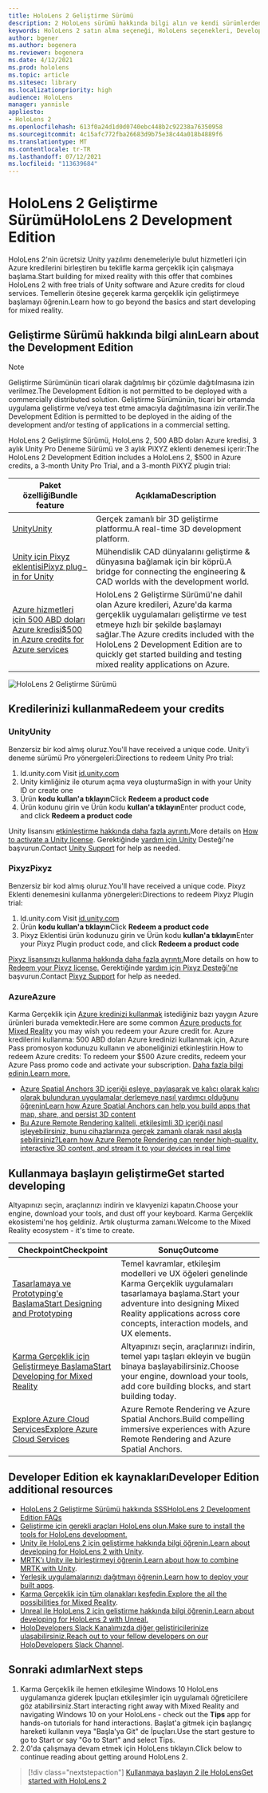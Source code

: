 ```yaml
---
title: HoloLens 2 Geliştirme Sürümü
description: 2 HoloLens sürümü hakkında bilgi alın ve kendi sürümlerden birini elde ettikten sonra ne yapacaklarını öğrenin.
keywords: HoloLens 2 satın alma seçeneği, HoloLens seçenekleri, Developer Edition
author: bgener
ms.author: bogenera
ms.reviewer: bogenera
ms.date: 4/12/2021
ms.prod: hololens
ms.topic: article
ms.sitesec: library
ms.localizationpriority: high
audience: HoloLens
manager: yannisle
appliesto:
- HoloLens 2
ms.openlocfilehash: 613f0a24d1d0d0740ebc448b2c92238a76350958
ms.sourcegitcommit: 4c15afc772fba26683d9b75e38c44a018b4889f6
ms.translationtype: MT
ms.contentlocale: tr-TR
ms.lasthandoff: 07/12/2021
ms.locfileid: "113639684"
---
```

# <a name="hololens-2-development-edition"></a><span data-ttu-id="801c0-104">HoloLens 2 Geliştirme Sürümü</span><span class="sxs-lookup"><span data-stu-id="801c0-104">HoloLens 2 Development Edition</span></span>

<span data-ttu-id="801c0-105">HoloLens 2'nin ücretsiz Unity yazılımı denemeleriyle bulut hizmetleri için Azure kredilerini birleştiren bu teklifle karma gerçeklik için çalışmaya başlama.</span><span class="sxs-lookup"><span data-stu-id="801c0-105">Start building for mixed reality with this offer that combines HoloLens 2 with free trials of Unity software and Azure credits for cloud services.</span></span> <span data-ttu-id="801c0-106">Temellerin ötesine geçerek karma gerçeklik için geliştirmeye başlamayı öğrenin.</span><span class="sxs-lookup"><span data-stu-id="801c0-106">Learn how to go beyond the basics and start developing for mixed reality.</span></span>

## <a name="learn-about-the-development-edition"></a><span data-ttu-id="801c0-107">Geliştirme Sürümü hakkında bilgi alın</span><span class="sxs-lookup"><span data-stu-id="801c0-107">Learn about the Development Edition</span></span>

> [!NOTE]
> <span data-ttu-id="801c0-108">Geliştirme Sürümünün ticari olarak dağıtılmış bir çözümle dağıtılmasına izin verilmez.</span><span class="sxs-lookup"><span data-stu-id="801c0-108">The Development Edition is not permitted to be deployed with a commercially distributed solution.</span></span> <span data-ttu-id="801c0-109">Geliştirme Sürümünün, ticari bir ortamda uygulama geliştirme ve/veya test etme amacıyla dağıtılmasına izin verilir.</span><span class="sxs-lookup"><span data-stu-id="801c0-109">The Development Edition is permitted to be deployed in the aiding of the development and/or testing of applications in a commercial setting.</span></span>  

<span data-ttu-id="801c0-110">HoloLens 2 Geliştirme Sürümü, HoloLens 2, 500 ABD doları Azure kredisi, 3 aylık Unity Pro Deneme Sürümü ve 3 aylık PiXYZ eklenti denemesi içerir:</span><span class="sxs-lookup"><span data-stu-id="801c0-110">The HoloLens 2 Development Edition includes a HoloLens 2, $500 in Azure credits, a 3-month Unity Pro Trial, and a 3-month PiXYZ plugin trial:</span></span>

| <span data-ttu-id="801c0-111">Paket özelliği</span><span class="sxs-lookup"><span data-stu-id="801c0-111">Bundle feature</span></span> | <span data-ttu-id="801c0-112">Açıklama</span><span class="sxs-lookup"><span data-stu-id="801c0-112">Description</span></span> |
|---|---|
|  [<span data-ttu-id="801c0-113">Unity</span><span class="sxs-lookup"><span data-stu-id="801c0-113">Unity</span></span>](https://unity.com/) | <span data-ttu-id="801c0-114">Gerçek zamanlı bir 3D geliştirme platformu.</span><span class="sxs-lookup"><span data-stu-id="801c0-114">A real-time 3D development platform.</span></span>   |
|  [<span data-ttu-id="801c0-115">Unity için Pixyz eklentisi</span><span class="sxs-lookup"><span data-stu-id="801c0-115">Pixyz plug-in for Unity</span></span>](https://www.pixyz-software.com/plugin/) | <span data-ttu-id="801c0-116">Mühendislik CAD dünyalarını geliştirme &amp; dünyasına bağlamak için bir köprü.</span><span class="sxs-lookup"><span data-stu-id="801c0-116">A bridge for connecting the engineering &amp; CAD worlds with the development world.</span></span>   |
| [<span data-ttu-id="801c0-117">Azure hizmetleri için 500 ABD doları Azure kredisi</span><span class="sxs-lookup"><span data-stu-id="801c0-117">$500 in Azure credits for Azure services</span></span>](https://azure.microsoft.com/resources/) | <span data-ttu-id="801c0-118">HoloLens 2 Geliştirme Sürümü'ne dahil olan Azure kredileri, Azure'da karma gerçeklik uygulamaları geliştirme ve test etmeye hızlı bir şekilde başlamayı sağlar.</span><span class="sxs-lookup"><span data-stu-id="801c0-118">The Azure credits included with the HoloLens 2 Development Edition are to quickly get started building and testing mixed reality applications on Azure.</span></span> |

![HoloLens 2 Geliştirme Sürümü](./images/hololens-2-dev-ed.png)

## <a name="redeem-your-credits"></a><span data-ttu-id="801c0-120">Kredilerinizi kullanma</span><span class="sxs-lookup"><span data-stu-id="801c0-120">Redeem your credits</span></span>

### <a name="unity"></a><span data-ttu-id="801c0-121">Unity</span><span class="sxs-lookup"><span data-stu-id="801c0-121">Unity</span></span>
<span data-ttu-id="801c0-122">Benzersiz bir kod almış oluruz.</span><span class="sxs-lookup"><span data-stu-id="801c0-122">You'll have received a unique code.</span></span> <span data-ttu-id="801c0-123">Unity'i deneme sürümü Pro yönergeleri:</span><span class="sxs-lookup"><span data-stu-id="801c0-123">Directions to redeem Unity Pro trial:</span></span>
1. <span data-ttu-id="801c0-124">Id.unity.com [](http://id.unity.com/)</span><span class="sxs-lookup"><span data-stu-id="801c0-124">Visit [id.unity.com](http://id.unity.com/)</span></span>
1. <span data-ttu-id="801c0-125">Unity kimliğiniz ile oturum açma veya oluşturma</span><span class="sxs-lookup"><span data-stu-id="801c0-125">Sign in with your Unity ID or create one</span></span>
1. <span data-ttu-id="801c0-126">Ürün **kodu kullan'a tıklayın**</span><span class="sxs-lookup"><span data-stu-id="801c0-126">Click **Redeem a product code**</span></span>
1. <span data-ttu-id="801c0-127">Ürün kodunu girin ve Ürün kodu **kullan'a tıklayın**</span><span class="sxs-lookup"><span data-stu-id="801c0-127">Enter product code, and click **Redeem a product code**</span></span>

<span data-ttu-id="801c0-128">Unity lisansını [etkinleştirme hakkında daha fazla ayrıntı.](https://support.unity3d.com/hc/articles/211438683-How-do-I-activate-my-license-)</span><span class="sxs-lookup"><span data-stu-id="801c0-128">More details on [How to activate a Unity license](https://support.unity3d.com/hc/articles/211438683-How-do-I-activate-my-license-).</span></span> <span data-ttu-id="801c0-129">Gerektiğinde [yardım için Unity](https://support.unity3d.com/hc) Desteği'ne başvurun.</span><span class="sxs-lookup"><span data-stu-id="801c0-129">Contact [Unity Support](https://support.unity3d.com/hc) for help as needed.</span></span>  

### <a name="pixyz"></a><span data-ttu-id="801c0-130">Pixyz</span><span class="sxs-lookup"><span data-stu-id="801c0-130">Pixyz</span></span>
<span data-ttu-id="801c0-131">Benzersiz bir kod almış oluruz.</span><span class="sxs-lookup"><span data-stu-id="801c0-131">You'll have received a unique code.</span></span> <span data-ttu-id="801c0-132">Pixyz Eklenti denemesini kullanma yönergeleri:</span><span class="sxs-lookup"><span data-stu-id="801c0-132">Directions to redeem Pixyz Plugin trial:</span></span>
1. <span data-ttu-id="801c0-133">Id.unity.com [](http://id.unity.com/)</span><span class="sxs-lookup"><span data-stu-id="801c0-133">Visit [id.unity.com](http://id.unity.com/)</span></span>
1. <span data-ttu-id="801c0-134">Ürün **kodu kullan'a tıklayın**</span><span class="sxs-lookup"><span data-stu-id="801c0-134">Click **Redeem a product code**</span></span>
1. <span data-ttu-id="801c0-135">Pixyz Eklentisi ürün kodunuzu girin ve Ürün kodu **kullan'a tıklayın**</span><span class="sxs-lookup"><span data-stu-id="801c0-135">Enter your Pixyz Plugin product code, and click **Redeem a product code**</span></span>

<span data-ttu-id="801c0-136">[Pixyz lisansınızı kullanma hakkında daha fazla ayrıntı.](https://www.pixyz-software.com/documentations/html/2020.1/review/TrialLicense.html)</span><span class="sxs-lookup"><span data-stu-id="801c0-136">More details on how to [Redeem your Pixyz license.](https://www.pixyz-software.com/documentations/html/2020.1/review/TrialLicense.html)</span></span> <span data-ttu-id="801c0-137">Gerektiğinde [yardım için Pixyz Desteği'ne](https://www.pixyz-software.com/support/) başvurun.</span><span class="sxs-lookup"><span data-stu-id="801c0-137">Contact [Pixyz Support](https://www.pixyz-software.com/support/) for help as needed.</span></span>

### <a name="azure"></a><span data-ttu-id="801c0-138">Azure</span><span class="sxs-lookup"><span data-stu-id="801c0-138">Azure</span></span>
<span data-ttu-id="801c0-139">Karma Gerçeklik için [Azure kredinizi kullanmak](https://azure.microsoft.com/topic/mixed-reality/) istediğiniz bazı yaygın Azure ürünleri burada vemektedir.</span><span class="sxs-lookup"><span data-stu-id="801c0-139">Here are some common [Azure products for Mixed Reality](https://azure.microsoft.com/topic/mixed-reality/) you may wish you redeem your Azure credit for.</span></span>
<span data-ttu-id="801c0-140">Azure kredilerini kullanma: 500 ABD doları Azure kredinizi kullanmak için, Azure Pass promosyon kodunuzu kullanın ve aboneliğinizi etkinleştirin.</span><span class="sxs-lookup"><span data-stu-id="801c0-140">How to redeem Azure credits: To redeem your $500 Azure credits, redeem your Azure Pass promo code and activate your subscription.</span></span> [<span data-ttu-id="801c0-141">Daha fazla bilgi edinin.</span><span class="sxs-lookup"><span data-stu-id="801c0-141">Learn more.</span></span>](hololens2-development-edition-faq.yml#how-can-i-redeem-my--500-azure-credit-)

- [<span data-ttu-id="801c0-142">Azure Spatial Anchors 3D içeriği eşleye, paylaşarak ve kalıcı olarak kalıcı olarak bulunduran uygulamalar derlemeye nasıl yardımcı olduğunu öğrenin</span><span class="sxs-lookup"><span data-stu-id="801c0-142">Learn how Azure Spatial Anchors can help you build apps that map, share, and persist 3D content</span></span>](https://azure.microsoft.com/services/spatial-anchors/)
- [<span data-ttu-id="801c0-143">Bu Azure Remote Rendering kaliteli, etkileşimli 3D içeriği nasıl işleyebilirsiniz, bunu cihazlarınıza gerçek zamanlı olarak nasıl akışla sebilirsiniz?</span><span class="sxs-lookup"><span data-stu-id="801c0-143">Learn how Azure Remote Rendering can render high-quality, interactive 3D content, and stream it to your devices in real time</span></span>](https://azure.microsoft.com/services/remote-rendering/)

## <a name="get-started-developing"></a><span data-ttu-id="801c0-144">Kullanmaya başlayın geliştirme</span><span class="sxs-lookup"><span data-stu-id="801c0-144">Get started developing</span></span>

<span data-ttu-id="801c0-145">Altyapınızı seçin, araçlarınızı indirin ve klavyenizi kapatın.</span><span class="sxs-lookup"><span data-stu-id="801c0-145">Choose your engine, download your tools, and dust off your keyboard.</span></span> <span data-ttu-id="801c0-146">Karma Gerçeklik ekosistemi'ne hoş geldiniz. Artık oluşturma zamanı.</span><span class="sxs-lookup"><span data-stu-id="801c0-146">Welcome to the Mixed Reality ecosystem - it's time to create.</span></span>

|     <span data-ttu-id="801c0-147">Checkpoint</span><span class="sxs-lookup"><span data-stu-id="801c0-147">Checkpoint</span></span>                              |     <span data-ttu-id="801c0-148">Sonuç</span><span class="sxs-lookup"><span data-stu-id="801c0-148">Outcome</span></span>                                                                                                                    |
|---------------------------------------------|---------------------------------------------------------------------------------------------------------------------------------|
|     [<span data-ttu-id="801c0-149">Tasarlamaya ve Prototyping'e Başlama</span><span class="sxs-lookup"><span data-stu-id="801c0-149">Start Designing and Prototyping</span></span>](/windows/mixed-reality/design/design)         |     <span data-ttu-id="801c0-150">Temel kavramlar, etkileşim modelleri ve UX öğeleri genelinde Karma Gerçeklik uygulamaları tasarlamaya başlama.</span><span class="sxs-lookup"><span data-stu-id="801c0-150">Start your adventure into designing Mixed Reality applications across core concepts, interaction models, and UX elements.</span></span>     |
|     [<span data-ttu-id="801c0-151">Karma Gerçeklik için Geliştirmeye Başlama</span><span class="sxs-lookup"><span data-stu-id="801c0-151">Start Developing for Mixed Reality</span></span>](/windows/mixed-reality/develop/development?tabs=unity)    |     <span data-ttu-id="801c0-152">Altyapınızı seçin, araçlarınızı indirin, temel yapı taşları ekleyin ve bugün binaya başlayabilirsiniz.</span><span class="sxs-lookup"><span data-stu-id="801c0-152">Choose your engine, download your tools, add core building blocks, and start building today.</span></span>                                  |
|     [<span data-ttu-id="801c0-153">Explore Azure Cloud Services</span><span class="sxs-lookup"><span data-stu-id="801c0-153">Explore Azure Cloud Services</span></span>](/windows/mixed-reality/develop/mixed-reality-cloud-services)            |     <span data-ttu-id="801c0-154">Azure Remote Rendering ve Azure Spatial Anchors.</span><span class="sxs-lookup"><span data-stu-id="801c0-154">Build compelling immersive experiences with Azure Remote Rendering and Azure Spatial Anchors.</span></span>                                 |

## <a name="developer-edition-additional-resources"></a><span data-ttu-id="801c0-155">Developer Edition ek kaynakları</span><span class="sxs-lookup"><span data-stu-id="801c0-155">Developer Edition additional resources</span></span>

- [<span data-ttu-id="801c0-156">HoloLens 2 Geliştirme Sürümü hakkında SSS</span><span class="sxs-lookup"><span data-stu-id="801c0-156">HoloLens 2 Development Edition FAQs</span></span>](hololens2-development-edition-faq.yml)
- [<span data-ttu-id="801c0-157">Geliştirme için gerekli araçları HoloLens olun.</span><span class="sxs-lookup"><span data-stu-id="801c0-157">Make sure to install the tools for HoloLens development.</span></span>](/windows/mixed-reality/develop/install-the-tools?tabs=unity)
- <span data-ttu-id="801c0-158">[Unity ile HoloLens 2 için geliştirme hakkında bilgi öğrenin.](/windows/mixed-reality/develop/unity/unity-development-overview?tabs=mrtk%2Carr%2Chl2)</span><span class="sxs-lookup"><span data-stu-id="801c0-158">[Learn about developing for HoloLens 2 with Unity](/windows/mixed-reality/develop/unity/unity-development-overview?tabs=mrtk%2Carr%2Chl2).</span></span>
- <span data-ttu-id="801c0-159">[MRTK'ı Unity ile birleştirmeyi öğrenin.](/windows/mixed-reality/develop/unity/mrtk-getting-started)</span><span class="sxs-lookup"><span data-stu-id="801c0-159">[Learn about how to combine MRTK with Unity](/windows/mixed-reality/develop/unity/mrtk-getting-started).</span></span>
- <span data-ttu-id="801c0-160">[Yerleşik uygulamalarınızı dağıtmayı öğrenin.](app-deploy-overview.md)</span><span class="sxs-lookup"><span data-stu-id="801c0-160">[Learn how to deploy your built apps](app-deploy-overview.md).</span></span>
- <span data-ttu-id="801c0-161">[Karma Gerçeklik için tüm olanakları keşfedin.](/windows/mixed-reality/)</span><span class="sxs-lookup"><span data-stu-id="801c0-161">[Explore the all the possibilities for Mixed Reality](/windows/mixed-reality/).</span></span>
- [<span data-ttu-id="801c0-162">Unreal ile HoloLens 2 için geliştirme hakkında bilgi öğrenin.</span><span class="sxs-lookup"><span data-stu-id="801c0-162">Learn about developing for HoloLens 2 with Unreal.</span></span>](/windows/mixed-reality/develop/unreal/unreal-development-overview?tabs=mrtk%2Casa)
- <span data-ttu-id="801c0-163">[HoloDevelopers Slack Kanalımızda diğer geliştiricilerinize ulaşabilirsiniz.](https://holodevelopersslack.azurewebsites.net/)</span><span class="sxs-lookup"><span data-stu-id="801c0-163">[Reach out to your fellow developers on our HoloDevelopers Slack Channel](https://holodevelopersslack.azurewebsites.net/).</span></span>

## <a name="next-steps"></a><span data-ttu-id="801c0-164">Sonraki adımlar</span><span class="sxs-lookup"><span data-stu-id="801c0-164">Next steps</span></span>

1. <span data-ttu-id="801c0-165">Karma Gerçeklik ile hemen etkileşime Windows 10 HoloLens uygulamanıza giderek İpuçları etkileşimler için  uygulamalı öğreticilere göz atabilirsiniz.</span><span class="sxs-lookup"><span data-stu-id="801c0-165">Start interacting right away with Mixed Reality and navigating Windows 10 on your HoloLens - check out the **Tips** app for hands-on tutorials for hand interactions.</span></span> <span data-ttu-id="801c0-166">Başlat'a gitmek için başlangıç hareketi kullanın veya "Başla'ya Git" de İpuçları.</span><span class="sxs-lookup"><span data-stu-id="801c0-166">Use the start gesture to go to Start or say "Go to Start" and select Tips.</span></span>
1. <span data-ttu-id="801c0-167">2.0'da çalışmaya devam etmek için HoloLens tıklayın.</span><span class="sxs-lookup"><span data-stu-id="801c0-167">Click below to continue reading about getting around HoloLens 2.</span></span>

> [!div class="nextstepaction"]
> [<span data-ttu-id="801c0-168">Kullanmaya başlayın 2 ile HoloLens</span><span class="sxs-lookup"><span data-stu-id="801c0-168">Get started with HoloLens 2</span></span>](hololens2-basic-usage.md)
